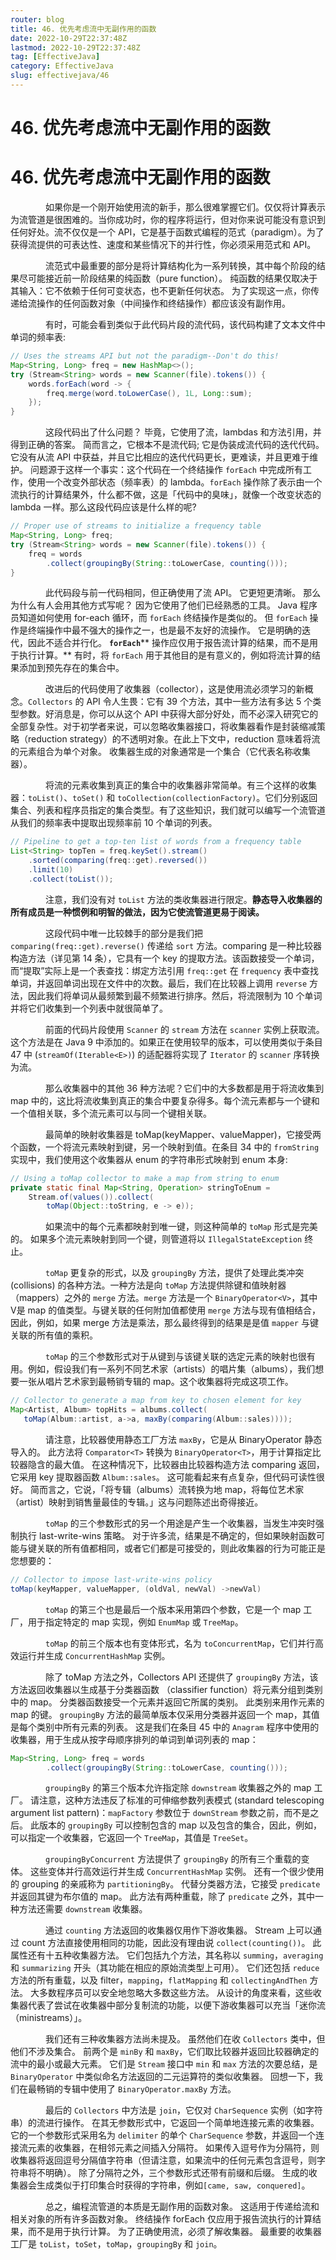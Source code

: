 ```yaml
---
router: blog
title: 46. 优先考虑流中无副作用的函数
date: 2022-10-29T22:37:48Z
lastmod: 2022-10-29T22:37:48Z
tag: [EffectiveJava]
category: EffectiveJava
slug: effectivejava/46
---
```


# 46. 优先考虑流中无副作用的函数

# 46. 优先考虑流中无副作用的函数

　　　　如果你是一个刚开始使用流的新手，那么很难掌握它们。仅仅将计算表示为流管道是很困难的。当你成功时，你的程序将运行，但对你来说可能没有意识到任何好处。流不仅仅是一个 API，它是基于函数式编程的范式（paradigm）。为了获得流提供的可表达性、速度和某些情况下的并行性，你必须采用范式和 API。

　　　　流范式中最重要的部分是将计算结构化为一系列转换，其中每个阶段的结果尽可能接近前一阶段结果的纯函数（pure function）。 纯函数的结果仅取决于其输入：它不依赖于任何可变状态，也不更新任何状态。 为了实现这一点，你传递给流操作的任何函数对象（中间操作和终结操作）都应该没有副作用。

　　　　有时，可能会看到类似于此代码片段的流代码，该代码构建了文本文件中单词的频率表:

```java
// Uses the streams API but not the paradigm--Don't do this!
Map<String, Long> freq = new HashMap<>();
try (Stream<String> words = new Scanner(file).tokens()) {
    words.forEach(word -> {
        freq.merge(word.toLowerCase(), 1L, Long::sum);
    });
}
```

　　　　这段代码出了什么问题？ 毕竟，它使用了流，lambdas 和方法引用，并得到正确的答案。 简而言之，它根本不是流代码; 它是伪装成流代码的迭代代码。 它没有从流 API 中获益，并且它比相应的迭代代码更长，更难读，并且更难于维护。 问题源于这样一个事实：这个代码在一个终结操作 `forEach` 中完成所有工作，使用一个改变外部状态（频率表）的 lambda。`forEach` 操作除了表示由一个流执行的计算结果外，什么都不做，这是「代码中的臭味」，就像一个改变状态的 lambda 一样。那么这段代码应该是什么样的呢?

```java
// Proper use of streams to initialize a frequency table
Map<String, Long> freq;
try (Stream<String> words = new Scanner(file).tokens()) {
    freq = words
        .collect(groupingBy(String::toLowerCase, counting()));
}
```

　　　　此代码段与前一代码相同，但正确使用了流 API。 它更短更清晰。 那么为什么有人会用其他方式写呢？ 因为它使用了他们已经熟悉的工具。 Java 程序员知道如何使用 for-each 循环，而 `forEach` 终结操作是类似的。 但 `forEach` 操作是终端操作中最不强大的操作之一，也是最不友好的流操作。 它是明确的迭代，因此不适合并行化。 **​`forEach`​**​ ** 操作应仅用于报告流计算的结果，而不是用于执行计算。**  有时，将 `forEach` 用于其他目的是有意义的，例如将流计算的结果添加到预先存在的集合中。

　　　　改进后的代码使用了收集器（collector），这是使用流必须学习的新概念。`Collectors` 的 API 令人生畏：它有 39 个方法，其中一些方法有多达 5 个类型参数。好消息是，你可以从这个 API 中获得大部分好处，而不必深入研究它的全部复杂性。对于初学者来说，可以忽略收集器接口，将收集器看作是封装缩减策略（reduction strategy）的不透明对象。在此上下文中，reduction 意味着将流的元素组合为单个对象。 收集器生成的对象通常是一个集合（它代表名称收集器）。

　　　　将流的元素收集到真正的集合中的收集器非常简单。有三个这样的收集器：`toList()`、`toSet()` 和 `toCollection(collectionFactory)`。它们分别返回集合、列表和程序员指定的集合类型。有了这些知识，我们就可以编写一个流管道从我们的频率表中提取出现频率前 10 个单词的列表。

```java
// Pipeline to get a top-ten list of words from a frequency table
List<String> topTen = freq.keySet().stream()
    .sorted(comparing(freq::get).reversed())
    .limit(10)
    .collect(toList());
```

　　　　注意，我们没有对 `toList` 方法的类收集器进行限定。**静态导入收集器的所有成员是一种惯例和明智的做法，因为它使流管道更易于阅读。**

　　　　这段代码中唯一比较棘手的部分是我们把 `comparing(freq::get).reverse()` 传递给 `sort` 方法。comparing 是一种比较器构造方法（详见第 14 条），它具有一个 key 的提取方法。该函数接受一个单词，而“提取”实际上是一个表查找：绑定方法引用 `freq::get` 在 `frequency` 表中查找单词，并返回单词出现在文件中的次数。最后，我们在比较器上调用 `reverse` 方法，因此我们将单词从最频繁到最不频繁进行排序。然后，将流限制为 10 个单词并将它们收集到一个列表中就很简单了。

　　　　前面的代码片段使用 `Scanner` 的 `stream` 方法在 `scanner` 实例上获取流。这个方法是在 Java 9 中添加的。如果正在使用较早的版本，可以使用类似于条目 47 中 (`streamOf(Iterable<E>)`) 的适配器将实现了 `Iterator` 的 `scanner` 序转换为流。

　　　　那么收集器中的其他 36 种方法呢？它们中的大多数都是用于将流收集到 map 中的，这比将流收集到真正的集合中要复杂得多。每个流元素都与一个键和一个值相关联，多个流元素可以与同一个键相关联。

　　　　最简单的映射收集器是 toMap(keyMapper、valueMapper)，它接受两个函数，一个将流元素映射到键，另一个映射到值。在条目 34 中的 `fromString` 实现中，我们使用这个收集器从 enum 的字符串形式映射到 enum 本身:

```java
// Using a toMap collector to make a map from string to enum
private static final Map<String, Operation> stringToEnum =
    Stream.of(values()).collect(
        toMap(Object::toString, e -> e));
```

　　　　如果流中的每个元素都映射到唯一键，则这种简单的 `toMap` 形式是完美的。 如果多个流元素映射到同一个键，则管道将以 `IllegalStateException` 终止。

　　　　`toMap` 更复杂的形式，以及 `groupingBy` 方法，提供了处理此类冲突 (collisions) 的各种方法。一种方法是向 `toMap` 方法提供除键和值映射器（mappers）之外的 `merge` 方法。`merge` 方法是一个 `BinaryOperator<V>`，其中 V是 map 的值类型。与键关联的任何附加值都使用 `merge` 方法与现有值相结合，因此，例如，如果 merge 方法是乘法，那么最终得到的结果是是值 `mapper` 与键关联的所有值的乘积。

　　　　`toMap` 的三个参数形式对于从键到与该键关联的选定元素的映射也很有用。例如，假设我们有一系列不同艺术家（artists）的唱片集（albums），我们想要一张从唱片艺术家到最畅销专辑的 map。这个收集器将完成这项工作。

```java
// Collector to generate a map from key to chosen element for key
Map<Artist, Album> topHits = albums.collect(
   toMap(Album::artist, a->a, maxBy(comparing(Album::sales))));
```

　　　　请注意，比较器使用静态工厂方法 `maxBy`，它是从 BinaryOperator 静态导入的。 此方法将 `Comparator<T>` 转换为 `BinaryOperator<T>`，用于计算指定比较器隐含的最大值。 在这种情况下，比较器由比较器构造方法 comparing 返回，它采用 key 提取器函数 `Album::sales`。 这可能看起来有点复杂，但代码可读性很好。 简而言之，它说，「将专辑（albums）流转换为地 map，将每位艺术家（artist）映射到销售量最佳的专辑。」这与问题陈述出奇得接近。

　　　　`toMap` 的三个参数形式的另一个用途是产生一个收集器，当发生冲突时强制执行 last-write-wins 策略。 对于许多流，结果是不确定的，但如果映射函数可能与键关联的所有值都相同，或者它们都是可接受的，则此收集器的行为可能正是您想要的：

```java
// Collector to impose last-write-wins policy
toMap(keyMapper, valueMapper, (oldVal, newVal) ->newVal)
```

　　　　`toMap` 的第三个也是最后一个版本采用第四个参数，它是一个 map 工厂，用于指定特定的 map 实现，例如 `EnumMap` 或 `TreeMap`。

　　　　`toMap` 的前三个版本也有变体形式，名为 `toConcurrentMap`，它们并行高效运行并生成 `ConcurrentHashMap` 实例。

　　　　除了 toMap 方法之外，Collectors API 还提供了 `groupingBy` 方法，该方法返回收集器以生成基于分类器函数 （classifier function）将元素分组到类别中的 map。 分类器函数接受一个元素并返回它所属的类别。 此类别来用作元素的 map 的键。 `groupingBy` 方法的最简单版本仅采用分类器并返回一个 map，其值是每个类别中所有元素的列表。 这是我们在条目 45 中的 `Anagram` 程序中使用的收集器，用于生成从按字母顺序排列的单词到单词列表的 map：

```java
Map<String, Long> freq = words
        .collect(groupingBy(String::toLowerCase, counting()));
```

　　　　`groupingBy` 的第三个版本允许指定除 `downstream` 收集器之外的 map 工厂。 请注意，这种方法违反了标准的可伸缩参数列表模式 (standard telescoping argument list pattern)：`mapFactory` 参数位于 `downStream` 参数之前，而不是之后。 此版本的 `groupingBy` 可以控制包含的 map 以及包含的集合，因此，例如，可以指定一个收集器，它返回一个 `TreeMap`，其值是 `TreeSet`。

　　　　`groupingByConcurrent` 方法提供了 `groupingBy` 的所有三个重载的变体。 这些变体并行高效运行并生成 `ConcurrentHashMap` 实例。 还有一个很少使用的 grouping 的亲戚称为 `partitioningBy`。 代替分类器方法，它接受 `predicate` 并返回其键为布尔值的 map。 此方法有两种重载，除了 `predicate` 之外，其中一种方法还需要 `downstream` 收集器。

　　　　通过 `counting` 方法返回的收集器仅用作下游收集器。 Stream 上可以通过 count 方法直接使用相同的功能，因此没有理由说 `collect(counting())`。 此属性还有十五种收集器方法。 它们包括九个方法，其名称以 `summing`，`averaging` 和 `summarizing` 开头（其功能在相应的原始流类型上可用）。 它们还包括 `reduce` 方法的所有重载，以及 filter，`mapping`，`flatMapping` 和 `collectingAndThen` 方法。 大多数程序员可以安全地忽略大多数这些方法。 从设计的角度来看，这些收集器代表了尝试在收集器中部分复制流的功能，以便下游收集器可以充当「迷你流（ministreams）」。

　　　　我们还有三种收集器方法尚未提及。 虽然他们在收 `Collectors` 类中，但他们不涉及集合。 前两个是 `minBy` 和 `maxBy`，它们取比较器并返回比较器确定的流中的最小或最大元素。 它们是 `Stream` 接口中 `min` 和 `max` 方法的次要总结，是 `BinaryOperator` 中类似命名方法返回的二元运算符的类似收集器。 回想一下，我们在最畅销的专辑中使用了 `BinaryOperator.maxBy` 方法。

　　　　最后的 `Collectors` 中方法是 `join`，它仅对 `CharSequence` 实例（如字符串）的流进行操作。 在其无参数形式中，它返回一个简单地连接元素的收集器。 它的一个参数形式采用名为 `delimiter` 的单个 `CharSequence` 参数，并返回一个连接流元素的收集器，在相邻元素之间插入分隔符。 如果传入逗号作为分隔符，则收集器将返回逗号分隔值字符串（但请注意，如果流中的任何元素包含逗号，则字符串将不明确）。 除了分隔符之外，三个参数形式还带有前缀和后缀。 生成的收集器会生成类似于打印集合时获得的字符串，例如`[came, saw, conquered]`。

　　　　总之，编程流管道的本质是无副作用的函数对象。 这适用于传递给流和相关对象的所有许多函数对象。 终结操作 forEach 仅应用于报告流执行的计算结果，而不是用于执行计算。 为了正确使用流，必须了解收集器。 最重要的收集器工厂是 `toList`，`toSet`，`toMap`，`groupingBy` 和 `join`。
